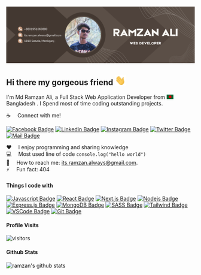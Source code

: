 ![Github Banner](assets/banner.png)

## Hi there my gorgeous friend <img src="assets/hello.gif" width="28px" alt="hi">

I'm Md Ramzan Ali, a Full Stack Web Application Developer from <img src="assets/bangladesh.png" width="18"/> Bangladesh . I Spend most of time coding outstanding projects.

:coffee: &emsp;Connect with me!

[![Facebook Badge](https://img.shields.io/badge/Facebook-1877F2?style=for-the-badge&logo=facebook&logoColor=white)](https://facebook.com/rimonians) [![Linkedin Badge](https://img.shields.io/badge/LinkedIn-0077B5?style=for-the-badge&logo=linkedin&logoColor=white)](https://www.linkedin.com/in/itsramzan/) [![Instagram Badge](https://img.shields.io/badge/Instagram-E4405F?style=for-the-badge&logo=instagram&logoColor=white)](https://instagram.com/rimonians) [![Twitter Badge](https://img.shields.io/badge/Twitter-1DA1F2?style=for-the-badge&logo=twitter&logoColor=white)](https://twitter.com/rimonians) [![Mail Badge](https://img.shields.io/badge/Gmail-D14836?style=for-the-badge&logo=gmail&logoColor=white)](mailto:its.ramzan.always@gmail.com)

:hearts: &emsp;I enjoy programming and sharing knowledge <br/>
:computer: &emsp;Most used line of code `console.log("hello world")` <br/>
:e-mail: &emsp;How to reach me: its.ramzan.always@gmail.com.<br/>
⚡ &emsp;Fun fact: 404

#### Things I code with

[![Javascript Badge](https://img.shields.io/badge/-Javascript-F0DB4F?style=for-the-badge&labelColor=black&logo=javascript&logoColor=F0DB4F)](#) [![React Badge](https://img.shields.io/badge/-React-61DBFB?style=for-the-badge&labelColor=black&logo=react&logoColor=61DBFB)](#) [![Next.js Badge](https://img.shields.io/badge/next.js-000000?style=for-the-badge&logo=nextdotjs&logoColor=white)](#) [![Nodejs Badge](https://img.shields.io/badge/-Nodejs-3C873A?style=for-the-badge&labelColor=black&logo=node.js&logoColor=3C873A)](#) [![Express.js Badge](https://img.shields.io/badge/Express.js-000000?style=for-the-badge&logo=express&logoColor=white)](#) [![MongoDB Badge](https://img.shields.io/badge/MongoDB-4EA94B?style=for-the-badge&logo=mongodb&logoColor=white)](#) [![SASS Badge](https://img.shields.io/badge/Sass-CC6699?style=for-the-badge&logo=sass&logoColor=white)](#) [![Tailwind Badge](https://img.shields.io/badge/Tailwind%20CSS-092749?style=for-the-badge&logo=tailwindcss&logoColor=06B6D4&labelColor=000000)](#) [![VSCode Badge](https://img.shields.io/badge/Visual_Studio-5C2D91?style=for-the-badge&logo=visual%20studio&logoColor=white)](#) [![Git Badge](https://img.shields.io/badge/Git-F05032?style=for-the-badge&logo=git&logoColor=white)](#)

#### Profile Visits

![visitors](https://visitor-badge.glitch.me/badge?page_id=itsramzan.itsramzan)

#### Github Stats

![ramzan's github stats](https://github-readme-stats.vercel.app/api?username=itsramzan&count_private=true&theme=tokyonight&hide=contribs,prs)

